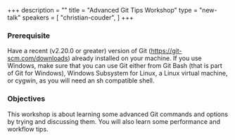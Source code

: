 +++
description = ""
title = "Advanced Git Tips Workshop"
type = "new-talk"
speakers = [
        "christian-couder",
]
+++
### Prerequisite

Have a recent (v2.20.0 or greater) version of Git
(https://git-scm.com/downloads) already installed on your machine. If
you use Windows, make sure that you can use Git either from Git Bash
(that is part of Git for Windows), Windows Subsystem for Linux, a
Linux virtual machine, or cygwin, as you will need an sh compatible
shell.

### Objectives

This workshop is about learning some advanced Git commands and options
by trying and discussing them. You will also learn some performance
and workflow tips.